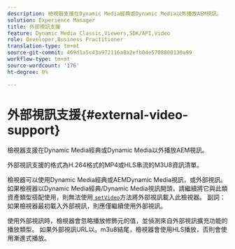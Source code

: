 ```yaml
---
description: 檢視器支援在Dynamic Media經典或Dynamic Media以外播放AEM視訊。
solution: Experience Manager
title: 外部視訊支援
feature: Dynamic Media Classic,Viewers,SDK/API,Video
role: Developer,Business Practitioner
translation-type: tm+mt
source-git-commit: 469d1a5c43a972116a8a2efb0de5708800130a99
workflow-type: tm+mt
source-wordcount: '176'
ht-degree: 0%

---
```



# 外部視訊支援{#external-video-support}

檢視器支援在Dynamic Media經典或Dynamic Media以外播放AEM視訊。

外部視訊支援的格式為H.264格式的MP4或HLS串流的M3U8資訊清單。

檢視器可以使用Dynamic Media經典或AEMDynamic Media視訊，或外部視訊。 如果檢視器以Dynamic Media經典/Dynamic Media視訊開頭，請繼續將它與此類資產類型搭配使用，則無法使用[ `setVideo`](../../c-html5-s7-aem-asset-viewers/c-html5-video-reference/c-html5-video-viewer-20-javascriptapiref/r-html5-video-viewer-20-javascriptapiref-setvideo.md#reference-85d3422d6ce64a36ac74827120b5a17c)方法將外部視訊載入此檢視器。 副詞：如果檢視器最初載入外部視訊，則應僅繼續使用外部視訊。

使用外部視訊時，檢視器會忽略播放修飾元的值，並偵測來自外部視訊擴充功能的播放類型。 如果外部視訊URL以。m3u8結尾，檢視器會使用HLS播放，否則會使用漸進式播放。
